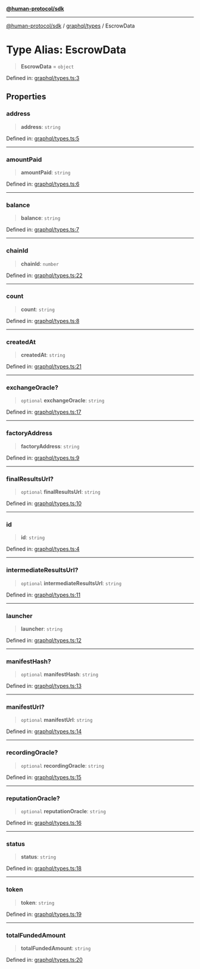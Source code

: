 [**@human-protocol/sdk**](../../../README.md)

***

[@human-protocol/sdk](../../../modules.md) / [graphql/types](../README.md) / EscrowData

# Type Alias: EscrowData

> **EscrowData** = `object`

Defined in: [graphql/types.ts:3](https://github.com/humanprotocol/human-protocol/blob/9da418b6962e251427442717195921599d2815f2/packages/sdk/typescript/human-protocol-sdk/src/graphql/types.ts#L3)

## Properties

### address

> **address**: `string`

Defined in: [graphql/types.ts:5](https://github.com/humanprotocol/human-protocol/blob/9da418b6962e251427442717195921599d2815f2/packages/sdk/typescript/human-protocol-sdk/src/graphql/types.ts#L5)

***

### amountPaid

> **amountPaid**: `string`

Defined in: [graphql/types.ts:6](https://github.com/humanprotocol/human-protocol/blob/9da418b6962e251427442717195921599d2815f2/packages/sdk/typescript/human-protocol-sdk/src/graphql/types.ts#L6)

***

### balance

> **balance**: `string`

Defined in: [graphql/types.ts:7](https://github.com/humanprotocol/human-protocol/blob/9da418b6962e251427442717195921599d2815f2/packages/sdk/typescript/human-protocol-sdk/src/graphql/types.ts#L7)

***

### chainId

> **chainId**: `number`

Defined in: [graphql/types.ts:22](https://github.com/humanprotocol/human-protocol/blob/9da418b6962e251427442717195921599d2815f2/packages/sdk/typescript/human-protocol-sdk/src/graphql/types.ts#L22)

***

### count

> **count**: `string`

Defined in: [graphql/types.ts:8](https://github.com/humanprotocol/human-protocol/blob/9da418b6962e251427442717195921599d2815f2/packages/sdk/typescript/human-protocol-sdk/src/graphql/types.ts#L8)

***

### createdAt

> **createdAt**: `string`

Defined in: [graphql/types.ts:21](https://github.com/humanprotocol/human-protocol/blob/9da418b6962e251427442717195921599d2815f2/packages/sdk/typescript/human-protocol-sdk/src/graphql/types.ts#L21)

***

### exchangeOracle?

> `optional` **exchangeOracle**: `string`

Defined in: [graphql/types.ts:17](https://github.com/humanprotocol/human-protocol/blob/9da418b6962e251427442717195921599d2815f2/packages/sdk/typescript/human-protocol-sdk/src/graphql/types.ts#L17)

***

### factoryAddress

> **factoryAddress**: `string`

Defined in: [graphql/types.ts:9](https://github.com/humanprotocol/human-protocol/blob/9da418b6962e251427442717195921599d2815f2/packages/sdk/typescript/human-protocol-sdk/src/graphql/types.ts#L9)

***

### finalResultsUrl?

> `optional` **finalResultsUrl**: `string`

Defined in: [graphql/types.ts:10](https://github.com/humanprotocol/human-protocol/blob/9da418b6962e251427442717195921599d2815f2/packages/sdk/typescript/human-protocol-sdk/src/graphql/types.ts#L10)

***

### id

> **id**: `string`

Defined in: [graphql/types.ts:4](https://github.com/humanprotocol/human-protocol/blob/9da418b6962e251427442717195921599d2815f2/packages/sdk/typescript/human-protocol-sdk/src/graphql/types.ts#L4)

***

### intermediateResultsUrl?

> `optional` **intermediateResultsUrl**: `string`

Defined in: [graphql/types.ts:11](https://github.com/humanprotocol/human-protocol/blob/9da418b6962e251427442717195921599d2815f2/packages/sdk/typescript/human-protocol-sdk/src/graphql/types.ts#L11)

***

### launcher

> **launcher**: `string`

Defined in: [graphql/types.ts:12](https://github.com/humanprotocol/human-protocol/blob/9da418b6962e251427442717195921599d2815f2/packages/sdk/typescript/human-protocol-sdk/src/graphql/types.ts#L12)

***

### manifestHash?

> `optional` **manifestHash**: `string`

Defined in: [graphql/types.ts:13](https://github.com/humanprotocol/human-protocol/blob/9da418b6962e251427442717195921599d2815f2/packages/sdk/typescript/human-protocol-sdk/src/graphql/types.ts#L13)

***

### manifestUrl?

> `optional` **manifestUrl**: `string`

Defined in: [graphql/types.ts:14](https://github.com/humanprotocol/human-protocol/blob/9da418b6962e251427442717195921599d2815f2/packages/sdk/typescript/human-protocol-sdk/src/graphql/types.ts#L14)

***

### recordingOracle?

> `optional` **recordingOracle**: `string`

Defined in: [graphql/types.ts:15](https://github.com/humanprotocol/human-protocol/blob/9da418b6962e251427442717195921599d2815f2/packages/sdk/typescript/human-protocol-sdk/src/graphql/types.ts#L15)

***

### reputationOracle?

> `optional` **reputationOracle**: `string`

Defined in: [graphql/types.ts:16](https://github.com/humanprotocol/human-protocol/blob/9da418b6962e251427442717195921599d2815f2/packages/sdk/typescript/human-protocol-sdk/src/graphql/types.ts#L16)

***

### status

> **status**: `string`

Defined in: [graphql/types.ts:18](https://github.com/humanprotocol/human-protocol/blob/9da418b6962e251427442717195921599d2815f2/packages/sdk/typescript/human-protocol-sdk/src/graphql/types.ts#L18)

***

### token

> **token**: `string`

Defined in: [graphql/types.ts:19](https://github.com/humanprotocol/human-protocol/blob/9da418b6962e251427442717195921599d2815f2/packages/sdk/typescript/human-protocol-sdk/src/graphql/types.ts#L19)

***

### totalFundedAmount

> **totalFundedAmount**: `string`

Defined in: [graphql/types.ts:20](https://github.com/humanprotocol/human-protocol/blob/9da418b6962e251427442717195921599d2815f2/packages/sdk/typescript/human-protocol-sdk/src/graphql/types.ts#L20)
